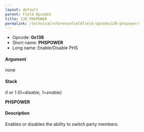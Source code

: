 ```yaml
---
layout: default
parent: Field Opcodes
title: 138_PHSPOWER
permalink: /technicalreferencefieldfield-opcodes138-phspower/
---
```


-   Opcode: **0x138**
-   Short name: **PHSPOWER**
-   Long name: Enable/Disable PHS

#### Argument

none

#### Stack

  
*0 or 1 (0=disable, 1=enable)*

**PHSPOWER**

#### Description

Enables or disables the ability to switch party members.
